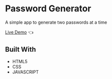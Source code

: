 # Password Generator

A simple app to generate two passwords at a time

[Live Demo](https://password-generator-ierdna89.vercel.app/) :point_left:

## Built With

- HTML5
- CSS
- JAVASCRIPT